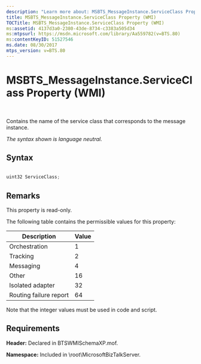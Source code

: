 ```yaml
---
description: "Learn more about: MSBTS_MessageInstance.ServiceClass Property (WMI)"
title: MSBTS_MessageInstance.ServiceClass Property (WMI)
TOCTitle: MSBTS_MessageInstance.ServiceClass Property (WMI)
ms:assetid: 4137d3a0-2380-43de-8734-c3383a505d34
ms:mtpsurl: https://msdn.microsoft.com/library/Aa559782(v=BTS.80)
ms:contentKeyID: 51527546
ms.date: 08/30/2017
mtps_version: v=BTS.80
---
```


# MSBTS\_MessageInstance.ServiceClass Property (WMI)

 

Contains the name of the service class that corresponds to the message instance.

*The syntax shown is language neutral.*

## Syntax

```C#
  
uint32 ServiceClass;  
```

## Remarks

This property is read-only.

The following table contains the permissible values for this property:

<table>
<thead>
<tr class="header">
<th>Description</th>
<th>Value</th>
</tr>
</thead>
<tbody>
<tr class="odd">
<td>Orchestration</td>
<td>1</td>
</tr>
<tr class="even">
<td>Tracking</td>
<td>2</td>
</tr>
<tr class="odd">
<td>Messaging</td>
<td>4</td>
</tr>
<tr class="even">
<td>Other</td>
<td>16</td>
</tr>
<tr class="odd">
<td>Isolated adapter</td>
<td>32</td>
</tr>
<tr class="even">
<td>Routing failure report</td>
<td>64</td>
</tr>
</tbody>
</table>


Note that the integer values must be used in code and script.

## Requirements

**Header:** Declared in BTSWMISchemaXP.mof.

**Namespace:** Included in \\root\\MicrosoftBizTalkServer.

